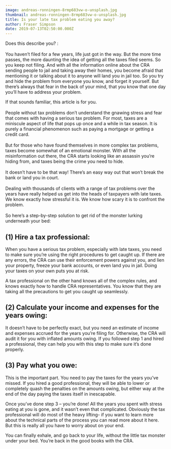 ```yaml
---
image: andreas-ronningen-8rmp683vw-o-unsplash.jpg
thumbnail: andreas-ronningen-8rmp683vw-o-unsplash.jpg
title: Is your late tax problem eating you away?
author: Fraser Simpson
date: 2019-07-13T02:50:00.000Z
---
```

Does this describe you? :\
\
You haven’t filed for a few years, life just got in the way. But the more time passes, the more daunting the idea of getting all the taxes filed seems. So you keep not filing. And with all the information online about the CRA sending people to jail and taking away their homes, you become afraid that mentioning it or talking about it to anyone will land you in jail too. So you try and hide the problem from everyone you know, and forget it yourself. But there’s always that fear in the back of your mind, that you know that one day you’ll have to address your problem.

If that sounds familiar, this article is for you.\
\
People without tax problems don’t understand the gnawing stress and fear that comes with having a serious tax problem. For most, taxes are a miniscule aspect of life that pops up once and a while in tax season. It is purely a financial phenomenon such as paying a mortgage or getting a credit card.\
\
But for those who have found themselves in more complex tax problems, taxes become somewhat of an emotional monster. With all the misinformation out there, the CRA starts looking like an assassin you’re hiding from, and taxes being the crime you need to hide.\
\
It doesn’t have to be that way! There’s an easy way out that won’t break the bank or land you in court.\
\
Dealing with thousands of clients with a range of tax problems over the years have really helped us get into the heads of taxpayers with late taxes. We know exactly how stressful it is. We know how scary it is to confront the problem.\
\
So here’s a step-by-step solution to get rid of the monster lurking underneath your bed:

## (1) Hire a tax professional:

When you have a serious tax problem, especially with late taxes, you need to make sure you’re using the right procedures to get caught up. If there are any errors, the CRA can use their enforcement powers against you, and lien your property, freeze your bank accounts, or even land you in jail. Doing your taxes on your own puts you at risk.

A tax professional on the other hand knows all of the complex rules, and knows exactly how to handle CRA representatives. You know that they are taking all the precautions to get you caught up seamlessly.


## (2) Calculate your income and expenses for the years owing:

It doesn’t have to be perfectly exact, but you need an estimate of income and expenses accrued for the years you’re filing for. Otherwise, the CRA will audit it for you with inflated amounts owing. If you followed step 1 and hired a professional, they can help you with this step to make sure it’s done properly.


## (3) Pay what you owe:

This is the important part. You need to pay the taxes for the years you’ve missed. If you hired a good professional, they will be able to lower or completely quash the penalties on the amounts owing, but either way at the end of the day paying the taxes itself in inescapable.

Once you’ve done step 3 – you’re done! All the years you spent with stress eating at you is gone, and it wasn’t even that complicated. Obviously the tax professional will do most of the heavy lifting- if you want to learn more about the technical parts of the process you can read more about it here. But this is really all you have to worry about on your end.

You can finally exhale, and go back to your life, without the little tax monster under your bed. You’re back in the good books with the CRA.